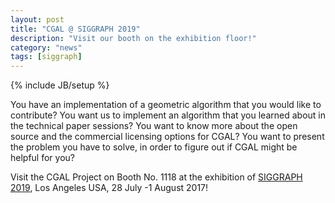 ```yaml
---
layout: post
title: "CGAL @ SIGGRAPH 2019"
description: "Visit our booth on the exhibition floor!"
category: "news"
tags: [siggraph]
---
```

{% include JB/setup %}

You have an implementation of a geometric algorithm that you would like to contribute?
You want us to implement an algorithm that you learned about in the technical paper sessions?
You want to know more about the open source and the commercial licensing options for CGAL?
You want to present the problem you have to solve, in order to figure out if CGAL might be helpful for you?

Visit the CGAL Project on Booth No. 1118 at the exhibition of <a href="http://s2019.siggraph.org/">SIGGRAPH 2019</a>,
Los Angeles USA, 28 July -1 August 2017!


